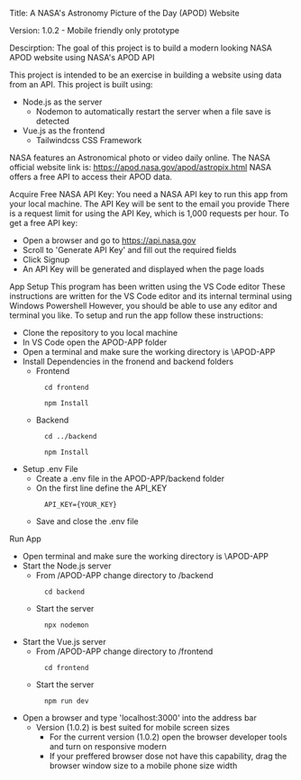 Title:
  A NASA's Astronomy Picture of the Day (APOD) Website

Version:
  1.0.2 - Mobile friendly only prototype

Descirption:
  The goal of this project is to build a modern looking NASA APOD website using NASA's APOD API 

  This project is intended to be an exercise in building a website using data from an API.
  This project is built using: 
  - Node.js as the server 
    - Nodemon to automatically restart the server when a file save is detected
  - Vue.js as the frontend
    - Tailwindcss CSS Framework
      
  NASA features an Astronomical photo or video daily online.
  The NASA official website link is: https://apod.nasa.gov/apod/astropix.html
  NASA offers a free API to access their APOD data.

Acquire Free NASA API Key:
  You need a NASA API key to run this app from your local machine. 
  The API Key will be sent to the email you provide
  There is a request limit for using the API Key, which is 1,000 requests per hour.
  To get a free API key:
  - Open a browser and go to https://api.nasa.gov
  - Scroll to 'Generate API Key' and fill out the required fields
  - Click Signup
  - An API Key will be generated and displayed when the page loads
    
App Setup
  This program has been written using the VS Code editor
  These instructions are written for the VS Code editor and its internal terminal using Windows Powershell
  However, you should be able to use any editor and terminal you like.
  To setup and run the app follow these instructions: 
  - Clone the repository to you local machine
  - In VS Code open the APOD-APP folder
  - Open a terminal and make sure the working directory is \APOD-APP
  - Install Dependencies in the fronend and backend folders
    - Frontend
      ```
        cd frontend
      ```
      ```
        npm Install
      ```
    - Backend
      ```
        cd ../backend
      ```
      ```
        npm Install
      ```
  - Setup .env File
    - Create a .env file in the APOD-APP/backend folder
    - On the first line define the API_KEY
      ```env
        API_KEY={YOUR_KEY}
      ```
    - Save and close the .env file

Run App
  - Open terminal and make sure the working directory is \APOD-APP
  - Start the Node.js server
    - From /APOD-APP change directory to /backend
      ```
        cd backend
      ```
    - Start the server
      ```
        npx nodemon
      ```
  - Start the Vue.js server
    - From /APOD-APP change directory to /frontend
      ```
        cd frontend
      ```
    - Start the server
      ```
        npm run dev
      ```
  - Open a browser and type 'localhost:3000' into the address bar
    - Version (1.0.2) is best suited for mobile screen sizes 
      - For the current version (1.0.2) open the browser developer tools and turn on responsive modern
      - If your preffered browser dose not have this capability, drag the browser window size to a mobile phone size width
    